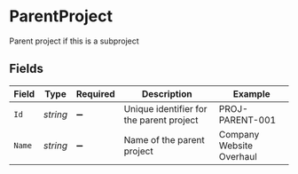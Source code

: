 # ParentProject

Parent project if this is a subproject


## Fields

| Field                                    | Type                                     | Required                                 | Description                              | Example                                  |
| ---------------------------------------- | ---------------------------------------- | ---------------------------------------- | ---------------------------------------- | ---------------------------------------- |
| `Id`                                     | *string*                                 | :heavy_minus_sign:                       | Unique identifier for the parent project | PROJ-PARENT-001                          |
| `Name`                                   | *string*                                 | :heavy_minus_sign:                       | Name of the parent project               | Company Website Overhaul                 |